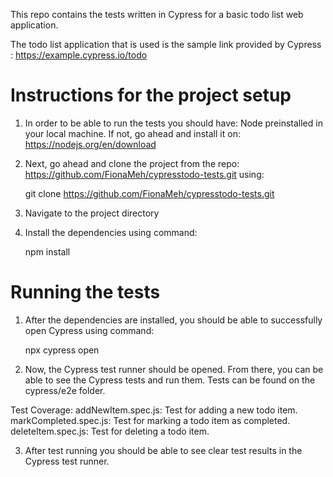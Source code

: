 This repo contains the tests written in Cypress for a basic todo list web application.

The todo list application that is used is the sample link provided by Cypress : https://example.cypress.io/todo

# Instructions for the project setup

1. In order to be able to run the tests you should have:
   Node preinstalled in your local machine. If not, go ahead and install it on: https://nodejs.org/en/download

2. Next, go ahead and clone the project from the repo: https://github.com/FionaMeh/cypresstodo-tests.git using:

   git clone https://github.com/FionaMeh/cypresstodo-tests.git

3. Navigate to the project directory

4. Install the dependencies using command:

   npm install

# Running the tests

1. After the dependencies are installed, you should be able to successfully open Cypress using command:

   npx cypress open

2. Now, the Cypress test runner should be opened. From there, you can be able to see the Cypress tests and run them.
Tests can be found on the cypress/e2e folder.

Test Coverage:
addNewItem.spec.js: Test for adding a new todo item.
markCompleted.spec.js: Test for marking a todo item as completed.
deleteItem.spec.js: Test for deleting a todo item.

3. After test running you should be able to see clear test results in the Cypress test runner.